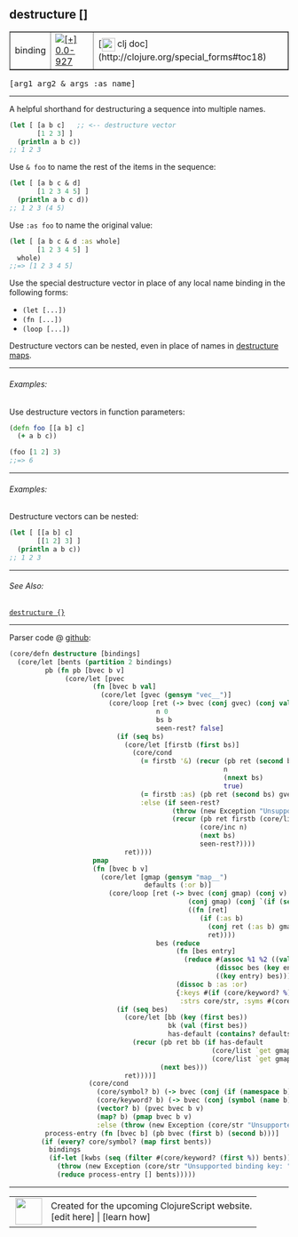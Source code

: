 ## destructure \[\]



 <table border="1">
<tr>
<td>binding</td>
<td><a href="https://github.com/cljsinfo/cljs-api-docs/tree/0.0-927"><img valign="middle" alt="[+] 0.0-927" title="Added in 0.0-927" src="https://img.shields.io/badge/+-0.0--927-lightgrey.svg"></a> </td>
<td>
[<img height="24px" valign="middle" src="http://i.imgur.com/1GjPKvB.png"> clj doc](http://clojure.org/special_forms#toc18)
</td>
</tr>
</table>

<samp>\[arg1 arg2 & args :as name\]</samp><br>

---


A helpful shorthand for destructuring a sequence into multiple names.

```clj
(let [ [a b c]   ;; <-- destructure vector
       [1 2 3] ]
  (println a b c))
;; 1 2 3
```

Use `& foo` to name the rest of the items in the sequence:

```clj
(let [ [a b c & d]
       [1 2 3 4 5] ]
  (println a b c d))
;; 1 2 3 (4 5)
```

Use `:as foo` to name the original value:

```clj
(let [ [a b c & d :as whole]
       [1 2 3 4 5] ]
  whole)
;;=> [1 2 3 4 5]
```

Use the special destructure vector in place of any local name binding in the
following forms:

- `(let [...])`
- `(fn [...])`
- `(loop [...])`

Destructure vectors can be nested, even in place of names in [destructure
maps](syntax_destructure-map.md).

---

###### Examples:

Use destructure vectors in function parameters:

```clj
(defn foo [[a b] c]
  (+ a b c))

(foo [1 2] 3)
;;=> 6
```

---
###### Examples:

Destructure vectors can be nested:

```clj
(let [ [[a b] c]
       [[1 2] 3] ]
  (println a b c))
;; 1 2 3
```

---

###### See Also:

[`destructure {}`](syntax_destructure-map.md)<br>

---




Parser code @ [github](https://github.com/clojure/clojurescript/blob/r3255/src/main/clojure/cljs/core.clj#L147-L210):

```clj
(core/defn destructure [bindings]
  (core/let [bents (partition 2 bindings)
         pb (fn pb [bvec b v]
              (core/let [pvec
                     (fn [bvec b val]
                       (core/let [gvec (gensym "vec__")]
                         (core/loop [ret (-> bvec (conj gvec) (conj val))
                                     n 0
                                     bs b
                                     seen-rest? false]
                           (if (seq bs)
                             (core/let [firstb (first bs)]
                               (core/cond
                                 (= firstb '&) (recur (pb ret (second bs) (core/list `nthnext gvec n))
                                                      n
                                                      (nnext bs)
                                                      true)
                                 (= firstb :as) (pb ret (second bs) gvec)
                                 :else (if seen-rest?
                                         (throw (new Exception "Unsupported binding form, only :as can follow & parameter"))
                                         (recur (pb ret firstb (core/list `nth gvec n nil))
                                                (core/inc n)
                                                (next bs)
                                                seen-rest?))))
                             ret))))
                     pmap
                     (fn [bvec b v]
                       (core/let [gmap (gensym "map__")
                                  defaults (:or b)]
                         (core/loop [ret (-> bvec (conj gmap) (conj v)
                                             (conj gmap) (conj `(if (seq? ~gmap) (apply core/hash-map ~gmap) ~gmap))
                                             ((fn [ret]
                                                (if (:as b)
                                                  (conj ret (:as b) gmap)
                                                  ret))))
                                     bes (reduce
                                          (fn [bes entry]
                                            (reduce #(assoc %1 %2 ((val entry) %2))
                                                    (dissoc bes (key entry))
                                                    ((key entry) bes)))
                                          (dissoc b :as :or)
                                          {:keys #(if (core/keyword? %) % (keyword (core/str %))),
                                           :strs core/str, :syms #(core/list `quote %)})]
                           (if (seq bes)
                             (core/let [bb (key (first bes))
                                        bk (val (first bes))
                                        has-default (contains? defaults bb)]
                               (recur (pb ret bb (if has-default
                                                   (core/list `get gmap bk (defaults bb))
                                                   (core/list `get gmap bk)))
                                      (next bes)))
                             ret))))]
                    (core/cond
                      (core/symbol? b) (-> bvec (conj (if (namespace b) (symbol (name b)) b)) (conj v))
                      (core/keyword? b) (-> bvec (conj (symbol (name b))) (conj v))
                      (vector? b) (pvec bvec b v)
                      (map? b) (pmap bvec b v)
                      :else (throw (new Exception (core/str "Unsupported binding form: " b))))))
         process-entry (fn [bvec b] (pb bvec (first b) (second b)))]
        (if (every? core/symbol? (map first bents))
          bindings
          (if-let [kwbs (seq (filter #(core/keyword? (first %)) bents))]
            (throw (new Exception (core/str "Unsupported binding key: " (ffirst kwbs))))
            (reduce process-entry [] bents)))))
```

<!--
Repo - tag - source tree - lines:

 <pre>
clojurescript @ r3255
└── src
    └── main
        └── clojure
            └── cljs
                └── <ins>[core.clj:147-210](https://github.com/clojure/clojurescript/blob/r3255/src/main/clojure/cljs/core.clj#L147-L210)</ins>
</pre>

-->

---




 <table>
<tr><td>
<img valign="middle" align="right" width="48px" src="http://i.imgur.com/Hi20huC.png">
</td><td>
Created for the upcoming ClojureScript website.<br>
[edit here] | [learn how]
</td></tr></table>

[edit here]:https://github.com/cljsinfo/cljs-api-docs/blob/master/cljsdoc/syntax_destructure-vector.cljsdoc
[learn how]:https://github.com/cljsinfo/cljs-api-docs/wiki/cljsdoc-files

<!--

This information was too distracting to show to readers, but I'll leave it
commented here since it is helpful to:

- pretty-print the data used to generate this document
- and show how to retrieve that data



The API data for this symbol:

```clj
{:description "A helpful shorthand for destructuring a sequence into multiple names.\n\n```clj\n(let [ [a b c]   ;; <-- destructure vector\n       [1 2 3] ]\n  (println a b c))\n;; 1 2 3\n```\n\nUse `& foo` to name the rest of the items in the sequence:\n\n```clj\n(let [ [a b c & d]\n       [1 2 3 4 5] ]\n  (println a b c d))\n;; 1 2 3 (4 5)\n```\n\nUse `:as foo` to name the original value:\n\n```clj\n(let [ [a b c & d :as whole]\n       [1 2 3 4 5] ]\n  whole)\n;;=> [1 2 3 4 5]\n```\n\nUse the special destructure vector in place of any local name binding in the\nfollowing forms:\n\n- `(let [...])`\n- `(fn [...])`\n- `(loop [...])`\n\nDestructure vectors can be nested, even in place of names in [destructure\nmaps](syntax/destructure-map).",
 :ns "syntax",
 :name "destructure-vector",
 :history [["+" "0.0-927"]],
 :type "binding",
 :related ["syntax/destructure-map"],
 :full-name-encode "syntax_destructure-vector",
 :source {:code "(core/defn destructure [bindings]\n  (core/let [bents (partition 2 bindings)\n         pb (fn pb [bvec b v]\n              (core/let [pvec\n                     (fn [bvec b val]\n                       (core/let [gvec (gensym \"vec__\")]\n                         (core/loop [ret (-> bvec (conj gvec) (conj val))\n                                     n 0\n                                     bs b\n                                     seen-rest? false]\n                           (if (seq bs)\n                             (core/let [firstb (first bs)]\n                               (core/cond\n                                 (= firstb '&) (recur (pb ret (second bs) (core/list `nthnext gvec n))\n                                                      n\n                                                      (nnext bs)\n                                                      true)\n                                 (= firstb :as) (pb ret (second bs) gvec)\n                                 :else (if seen-rest?\n                                         (throw (new Exception \"Unsupported binding form, only :as can follow & parameter\"))\n                                         (recur (pb ret firstb (core/list `nth gvec n nil))\n                                                (core/inc n)\n                                                (next bs)\n                                                seen-rest?))))\n                             ret))))\n                     pmap\n                     (fn [bvec b v]\n                       (core/let [gmap (gensym \"map__\")\n                                  defaults (:or b)]\n                         (core/loop [ret (-> bvec (conj gmap) (conj v)\n                                             (conj gmap) (conj `(if (seq? ~gmap) (apply core/hash-map ~gmap) ~gmap))\n                                             ((fn [ret]\n                                                (if (:as b)\n                                                  (conj ret (:as b) gmap)\n                                                  ret))))\n                                     bes (reduce\n                                          (fn [bes entry]\n                                            (reduce #(assoc %1 %2 ((val entry) %2))\n                                                    (dissoc bes (key entry))\n                                                    ((key entry) bes)))\n                                          (dissoc b :as :or)\n                                          {:keys #(if (core/keyword? %) % (keyword (core/str %))),\n                                           :strs core/str, :syms #(core/list `quote %)})]\n                           (if (seq bes)\n                             (core/let [bb (key (first bes))\n                                        bk (val (first bes))\n                                        has-default (contains? defaults bb)]\n                               (recur (pb ret bb (if has-default\n                                                   (core/list `get gmap bk (defaults bb))\n                                                   (core/list `get gmap bk)))\n                                      (next bes)))\n                             ret))))]\n                    (core/cond\n                      (core/symbol? b) (-> bvec (conj (if (namespace b) (symbol (name b)) b)) (conj v))\n                      (core/keyword? b) (-> bvec (conj (symbol (name b))) (conj v))\n                      (vector? b) (pvec bvec b v)\n                      (map? b) (pmap bvec b v)\n                      :else (throw (new Exception (core/str \"Unsupported binding form: \" b))))))\n         process-entry (fn [bvec b] (pb bvec (first b) (second b)))]\n        (if (every? core/symbol? (map first bents))\n          bindings\n          (if-let [kwbs (seq (filter #(core/keyword? (first %)) bents))]\n            (throw (new Exception (core/str \"Unsupported binding key: \" (ffirst kwbs))))\n            (reduce process-entry [] bents)))))",
          :title "Parser code",
          :repo "clojurescript",
          :tag "r3255",
          :filename "src/main/clojure/cljs/core.clj",
          :lines [147 210]},
 :usage ["[arg1 arg2 & args :as name]"],
 :examples [{:id "acab87",
             :content "Use destructure vectors in function parameters:\n\n```clj\n(defn foo [[a b] c]\n  (+ a b c))\n\n(foo [1 2] 3)\n;;=> 6\n```"}
            {:id "fa4e05",
             :content "Destructure vectors can be nested:\n\n```clj\n(let [ [[a b] c]\n       [[1 2] 3] ]\n  (println a b c))\n;; 1 2 3\n```"}],
 :full-name "syntax/destructure-vector",
 :display "destructure []",
 :clj-doc "http://clojure.org/special_forms#toc18"}

```

Retrieve the API data for this symbol:

```clj
;; from Clojure REPL
(require '[clojure.edn :as edn])
(-> (slurp "https://raw.githubusercontent.com/cljsinfo/cljs-api-docs/catalog/cljs-api.edn")
    (edn/read-string)
    (get-in [:symbols "syntax/destructure-vector"]))
```

-->
